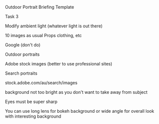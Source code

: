 Outdoor Portrait Briefing Template

Task 3

Modify ambient light (whatever light is out there)

10 images as usual
Props clothing, etc

Google (don't do)

Outdoor portraits

Adobe stock images (better to use professional sites)

Search portraits

stock.adobe.com/au/search/images

background not too bright as you don't want to take away from subject

Eyes must be super sharp

You can use long lens for bokeh background or wide angle for overall look with interesting background

